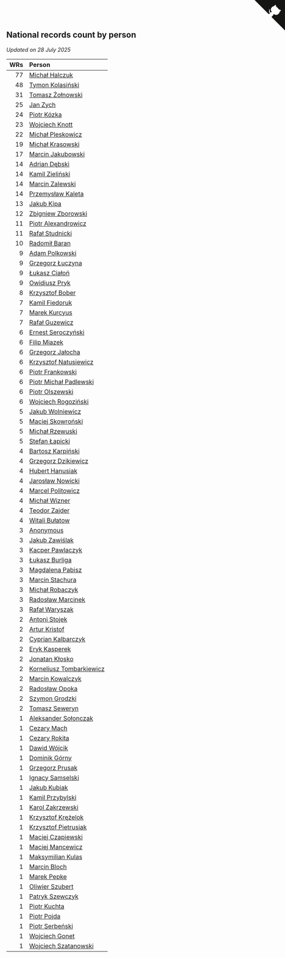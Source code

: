 ## National records count by person

*Updated on 28 July 2025*

| WRs | Person |
| ---: | :--- |
| 77 | [Michał Halczuk](https://www.worldcubeassociation.org/persons/2006HALC01) |
| 48 | [Tymon Kolasiński](https://www.worldcubeassociation.org/persons/2016KOLA02) |
| 31 | [Tomasz Żołnowski](https://www.worldcubeassociation.org/persons/2005ZOLN01) |
| 25 | [Jan Zych](https://www.worldcubeassociation.org/persons/2014ZYCH01) |
| 24 | [Piotr Kózka](https://www.worldcubeassociation.org/persons/2005KOZK01) |
| 23 | [Wojciech Knott](https://www.worldcubeassociation.org/persons/2011KNOT01) |
| 22 | [Michał Pleskowicz](https://www.worldcubeassociation.org/persons/2009PLES01) |
| 19 | [Michał Krasowski](https://www.worldcubeassociation.org/persons/2013KRAS02) |
| 17 | [Marcin Jakubowski](https://www.worldcubeassociation.org/persons/2007JAKU01) |
| 14 | [Adrian Dębski](https://www.worldcubeassociation.org/persons/2017DEBS01) |
| 14 | [Kamil Zieliński](https://www.worldcubeassociation.org/persons/2008ZIEL01) |
| 14 | [Marcin Zalewski](https://www.worldcubeassociation.org/persons/2011ZALE02) |
| 14 | [Przemysław Kaleta](https://www.worldcubeassociation.org/persons/2012KALE01) |
| 13 | [Jakub Kipa](https://www.worldcubeassociation.org/persons/2010KIPA01) |
| 12 | [Zbigniew Zborowski](https://www.worldcubeassociation.org/persons/2003ZBOR02) |
| 11 | [Piotr Alexandrowicz](https://www.worldcubeassociation.org/persons/2007ALEX01) |
| 11 | [Rafał Studnicki](https://www.worldcubeassociation.org/persons/2005STUD01) |
| 10 | [Radomił Baran](https://www.worldcubeassociation.org/persons/2020BARA02) |
| 9 | [Adam Polkowski](https://www.worldcubeassociation.org/persons/2007POLK01) |
| 9 | [Grzegorz Łuczyna](https://www.worldcubeassociation.org/persons/2005LUCZ01) |
| 9 | [Łukasz Ciałoń](https://www.worldcubeassociation.org/persons/2005CIAL02) |
| 9 | [Owidiusz Pryk](https://www.worldcubeassociation.org/persons/2008PRYK01) |
| 8 | [Krzysztof Bober](https://www.worldcubeassociation.org/persons/2013BOBE01) |
| 7 | [Kamil Fiedoruk](https://www.worldcubeassociation.org/persons/2012FIED01) |
| 7 | [Marek Kurcyus](https://www.worldcubeassociation.org/persons/2005KURC01) |
| 7 | [Rafał Guzewicz](https://www.worldcubeassociation.org/persons/2006GUZE01) |
| 6 | [Ernest Seroczyński](https://www.worldcubeassociation.org/persons/2015SERO02) |
| 6 | [Filip Miazek](https://www.worldcubeassociation.org/persons/2010MIAZ01) |
| 6 | [Grzegorz Jałocha](https://www.worldcubeassociation.org/persons/2012JALO01) |
| 6 | [Krzysztof Natusiewicz](https://www.worldcubeassociation.org/persons/2011NATU01) |
| 6 | [Piotr Frankowski](https://www.worldcubeassociation.org/persons/2006FRAN01) |
| 6 | [Piotr Michał Padlewski](https://www.worldcubeassociation.org/persons/2008PADL01) |
| 6 | [Piotr Olszewski](https://www.worldcubeassociation.org/persons/2013OLSZ02) |
| 6 | [Wojciech Rogoziński](https://www.worldcubeassociation.org/persons/2019ROGO04) |
| 5 | [Jakub Wolniewicz](https://www.worldcubeassociation.org/persons/2012WOLN01) |
| 5 | [Maciej Skowroński](https://www.worldcubeassociation.org/persons/2021SKOW01) |
| 5 | [Michał Rzewuski](https://www.worldcubeassociation.org/persons/2014RZEW01) |
| 5 | [Stefan Łapicki](https://www.worldcubeassociation.org/persons/2006LAPI01) |
| 4 | [Bartosz Karpiński](https://www.worldcubeassociation.org/persons/2019KARP03) |
| 4 | [Grzegorz Dzikiewicz](https://www.worldcubeassociation.org/persons/2008DZIK01) |
| 4 | [Hubert Hanusiak](https://www.worldcubeassociation.org/persons/2013HANU01) |
| 4 | [Jarosław Nowicki](https://www.worldcubeassociation.org/persons/2004NOWI01) |
| 4 | [Marcel Politowicz](https://www.worldcubeassociation.org/persons/2021POLI02) |
| 4 | [Michał Wizner](https://www.worldcubeassociation.org/persons/2005WIZN01) |
| 4 | [Teodor Zajder](https://www.worldcubeassociation.org/persons/2021ZAJD03) |
| 4 | [Witali Bułatow](https://www.worldcubeassociation.org/persons/2015BUAT01) |
| 3 | [Anonymous](https://www.worldcubeassociation.org/persons/2017ANON13) |
| 3 | [Jakub Zawiślak](https://www.worldcubeassociation.org/persons/2006ZAWI02) |
| 3 | [Kacper Pawlaczyk](https://www.worldcubeassociation.org/persons/2005PAWL01) |
| 3 | [Łukasz Burliga](https://www.worldcubeassociation.org/persons/2013BURL01) |
| 3 | [Magdalena Pabisz](https://www.worldcubeassociation.org/persons/2017PABI01) |
| 3 | [Marcin Stachura](https://www.worldcubeassociation.org/persons/2011STAC01) |
| 3 | [Michał Robaczyk](https://www.worldcubeassociation.org/persons/2006ROBA01) |
| 3 | [Radosław Marcinek](https://www.worldcubeassociation.org/persons/2022MARC05) |
| 3 | [Rafał Waryszak](https://www.worldcubeassociation.org/persons/2013WARY01) |
| 2 | [Antoni Stojek](https://www.worldcubeassociation.org/persons/2022STOJ03) |
| 2 | [Artur Kristof](https://www.worldcubeassociation.org/persons/2012KRIS12) |
| 2 | [Cyprian Kalbarczyk](https://www.worldcubeassociation.org/persons/2016KALB01) |
| 2 | [Eryk Kasperek](https://www.worldcubeassociation.org/persons/2021KASP01) |
| 2 | [Jonatan Kłosko](https://www.worldcubeassociation.org/persons/2013KOSK01) |
| 2 | [Korneliusz Tombarkiewicz](https://www.worldcubeassociation.org/persons/2009TOMB01) |
| 2 | [Marcin Kowalczyk](https://www.worldcubeassociation.org/persons/2011KOWA01) |
| 2 | [Radosław Opoka](https://www.worldcubeassociation.org/persons/2013OPOK01) |
| 2 | [Szymon Grodzki](https://www.worldcubeassociation.org/persons/2020GROD01) |
| 2 | [Tomasz Seweryn](https://www.worldcubeassociation.org/persons/2006SEWE01) |
| 1 | [Aleksander Sołonczak](https://www.worldcubeassociation.org/persons/2022SOLO01) |
| 1 | [Cezary Mach](https://www.worldcubeassociation.org/persons/2018MACH04) |
| 1 | [Cezary Rokita](https://www.worldcubeassociation.org/persons/2011ROKI01) |
| 1 | [Dawid Wójcik](https://www.worldcubeassociation.org/persons/2016WOJC04) |
| 1 | [Dominik Górny](https://www.worldcubeassociation.org/persons/2015GORN01) |
| 1 | [Grzegorz Prusak](https://www.worldcubeassociation.org/persons/2006PRUS01) |
| 1 | [Ignacy Samselski](https://www.worldcubeassociation.org/persons/2022SAMS03) |
| 1 | [Jakub Kubiak](https://www.worldcubeassociation.org/persons/2014KUBI02) |
| 1 | [Kamil Przybylski](https://www.worldcubeassociation.org/persons/2016PRZY01) |
| 1 | [Karol Zakrzewski](https://www.worldcubeassociation.org/persons/2014ZAKR01) |
| 1 | [Krzysztof Krężelok](https://www.worldcubeassociation.org/persons/2005KREZ01) |
| 1 | [Krzysztof Pietrusiak](https://www.worldcubeassociation.org/persons/2019PIET01) |
| 1 | [Maciej Czapiewski](https://www.worldcubeassociation.org/persons/2014CZAP01) |
| 1 | [Maciej Mancewicz](https://www.worldcubeassociation.org/persons/2010MANC01) |
| 1 | [Maksymilian Kulas](https://www.worldcubeassociation.org/persons/2021KULA02) |
| 1 | [Marcin Bloch](https://www.worldcubeassociation.org/persons/2013BLOC01) |
| 1 | [Marek Pepke](https://www.worldcubeassociation.org/persons/2008PEPK01) |
| 1 | [Oliwier Szubert](https://www.worldcubeassociation.org/persons/2022SZUB01) |
| 1 | [Patryk Szewczyk](https://www.worldcubeassociation.org/persons/2012SZEW01) |
| 1 | [Piotr Kuchta](https://www.worldcubeassociation.org/persons/2012KUCH01) |
| 1 | [Piotr Pojda](https://www.worldcubeassociation.org/persons/2012POJD01) |
| 1 | [Piotr Serbeński](https://www.worldcubeassociation.org/persons/1982SEBE01) |
| 1 | [Wojciech Gonet](https://www.worldcubeassociation.org/persons/2014GONE01) |
| 1 | [Wojciech Szatanowski](https://www.worldcubeassociation.org/persons/2011SZAT01) |


<a href="https://github.com/maxidragon/wca_statistics_pl" class="github-corner" aria-label="View source on Github"><svg width="80" height="80" viewBox="0 0 250 250" style="fill:#151513; color:#fff; position: absolute; top: 0; border: 0; right: 0;" aria-hidden="true"><path d="M0,0 L115,115 L130,115 L142,142 L250,250 L250,0 Z"></path><path d="M128.3,109.0 C113.8,99.7 119.0,89.6 119.0,89.6 C122.0,82.7 120.5,78.6 120.5,78.6 C119.2,72.0 123.4,76.3 123.4,76.3 C127.3,80.9 125.5,87.3 125.5,87.3 C122.9,97.6 130.6,101.9 134.4,103.2" fill="currentColor" style="transform-origin: 130px 106px;" class="octo-arm"></path><path d="M115.0,115.0 C114.9,115.1 118.7,116.5 119.8,115.4 L133.7,101.6 C136.9,99.2 139.9,98.4 142.2,98.6 C133.8,88.0 127.5,74.4 143.8,58.0 C148.5,53.4 154.0,51.2 159.7,51.0 C160.3,49.4 163.2,43.6 171.4,40.1 C171.4,40.1 176.1,42.5 178.8,56.2 C183.1,58.6 187.2,61.8 190.9,65.4 C194.5,69.0 197.7,73.2 200.1,77.6 C213.8,80.2 216.3,84.9 216.3,84.9 C212.7,93.1 206.9,96.0 205.4,96.6 C205.1,102.4 203.0,107.8 198.3,112.5 C181.9,128.9 168.3,122.5 157.7,114.1 C157.9,116.9 156.7,120.9 152.7,124.9 L141.0,136.5 C139.8,137.7 141.6,141.9 141.8,141.8 Z" fill="currentColor" class="octo-body"></path></svg></a><style>.github-corner:hover .octo-arm{animation:octocat-wave 560ms ease-in-out}@keyframes octocat-wave{0%,100%{transform:rotate(0)}20%,60%{transform:rotate(-25deg)}40%,80%{transform:rotate(10deg)}}@media (max-width:500px){.github-corner:hover .octo-arm{animation:none}.github-corner .octo-arm{animation:octocat-wave 560ms ease-in-out}}</style>
